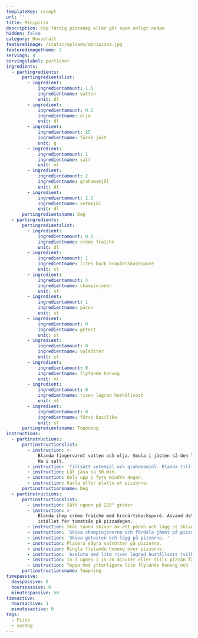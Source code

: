 ```yaml
---
templateKey: recept
url: ''
title: Minipizza
description: Köp färdig pizzadeg eller gör egen enligt nedan.
hidden: false
category: Huvudrätt
featuredimage: /static/uploads/minipizza.jpg
featuredimagetheme: 2
servings: 4
servingslabel: portioner
ingredients:
  - partingredients:
      partingredientslist:
        - ingredient:
            ingredientamount: 1.5
            ingredientname: vatten
            unit: dl
        - ingredient:
            ingredientamount: 0.5
            ingredientname: olja
            unit: dl
        - ingredient:
            ingredientamount: 25
            ingredientname: färsk jäst
            unit: g
        - ingredient:
            ingredientamount: 1
            ingredientname: salt
            unit: ml
        - ingredient:
            ingredientamount: 2
            ingredientname: grahamsmjöl
            unit: dl
        - ingredient:
            ingredientamount: 2.5
            ingredientname: vetemjöl
            unit: dl
      partingredientsname: Deg
  - partingredients:
      partingredientslist:
        - ingredient:
            ingredientamount: 0.5
            ingredientname: crème fraîche
            unit: dl
        - ingredient:
            ingredientamount: 1
            ingredientname: liten burk kronärtskockspuré
            unit: st
        - ingredient:
            ingredientamount: 4
            ingredientname: champinjoner
            unit: st
        - ingredient:
            ingredientamount: 1
            ingredientname: päron
            unit: st
        - ingredient:
            ingredientamount: 0
            ingredientname: getost
            unit: st
        - ingredient:
            ingredientamount: 0
            ingredientname: valnötter
            unit: st
        - ingredient:
            ingredientamount: 0
            ingredientname: flytande honung
            unit: ml
        - ingredient:
            ingredientamount: 0
            ingredientname: riven lagrad hushållsost
            unit: ml
        - ingredient:
            ingredientamount: 0
            ingredientname: färsk basilika
            unit: st
      partingredientsname: Toppning
instructions:
  - partinstructions:
      partinstructionslist:
        - instruction: >-
            Blanda fingervarmt vatten och olja. Smula i jästen så den löser sig.
            Ha i salt.
        - instruction: 'Tillsätt vetemjöl och grahamsmjöl. Blanda till en fin deg. '
        - instruction: Låt jäsa ca 30 min.
        - instruction: Dela upp i fyra mindre degar.
        - instruction: Kavla eller platta ut pizzorna.
      partinstructionsname: Deg
  - partinstructions:
      partinstructionslist:
        - instruction: Sätt ugnen på 225° grader.
        - instruction: >-
            Blanda ihop crème fraîche med kronärtskockspuré. Använd detta
            istället för tomatsås på pizzadegen.
        - instruction: Skär tunna skivor av ett päron och lägg ut skivor på pizzorna.
        - instruction: 'Skiva champinjonerna och fördela jämnt på pizzorna. '
        - instruction: 'Skiva getosten och lägg på pizzorna. '
        - instruction: Placera några valnötter på pizzorna.
        - instruction: Ringla flytande honung över pizzorna.
        - instruction: 'Avsluta med lite riven lagrad hushållsost (vilken som). '
        - instruction: In i ugnen i 15-20 minuter eller tills pizzan fått fin färg.
        - instruction: Toppa med ytterligare lite flytande honung och färsk basilika.
      partinstructionsname: Toppning
timepassive:
  dayspassive: 0
  hourspassive: 0
  minutespassive: 50
timeactive:
  hoursactive: 1
  minutesactive: 0
tags:
  - Pizza
  - surdeg
---
```

